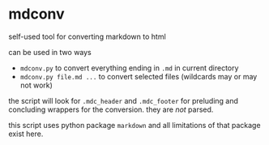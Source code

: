 mdconv
======

self-used tool for converting markdown to html

can be used in two ways 
 - `mdconv.py` to convert everything ending in `.md` in current directory
 - `mdconv.py file.md ...` to convert selected files (wildcards may or may not work)

the script will look for `.mdc_header` and `.mdc_footer` for preluding and concluding wrappers for the conversion. they are *not* parsed.

this script uses python package `markdown` and all limitations of that package exist here.
